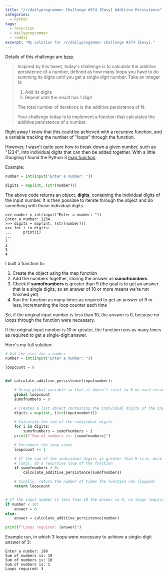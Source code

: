 ```yaml
---
title: "/r/dailyprogrammer Challenge #374 [Easy] Additive Persistence"
categories:
  - Python
tags:
  - recursion
  - dailyprogrammer
  - reddit
excerpt: "My solution for /r/dailyprogammer challenge #374 [Easy]."
---
```


Details of this challenge are [here](https://www.reddit.com/r/dailyprogrammer/comments/akv6z4/20190128_challenge_374_easy_additive_persistence/).

> Inspired by this tweet, today's challenge is to calculate the additive persistence of a number, defined as how many loops you have to do summing its digits until you get a single digit number. Take an integer N:
> 
> 1. Add its digits
> 2. Repeat until the result has 1 digit
> 
> The total number of iterations is the additive persistence of N.
> 
> Your challenge today is to implement a function that calculates the additive persistence of a number.

Right away I knew that this could be achieved with a recursive function, and a variable tracking the number of "loops" through the function.

However, I wasn't quite sure how to break down a given number, such as "1234", into individual digits that can then be added together. With a little Googling I found the Python 3 [map function](https://docs.python.org/3/library/functions.html#map).

Example:

```python
number = int(input("Enter a number: "))

digits = map(int, (str(number)))
```

The above code returns an object, **digits**, containing the individual digits of the input number. It is then possible to iterate through the object and do something with those individual digits.

```
>>> number = int(input("Enter a number: "))
Enter a number: 1234
>>> digits = map(int, (str(number)))
>>> for i in digits:
...     print(i)
... 
1
2
3
4
```

I built a function to:

1. Create the object using the map function
2. Add the numbers together, storing the answer as **sumofnumbers**
3. Check if **sumofnumbers** is greater than 9 (the goal is to get an answer that is a single digits, so an answer of 10 or more means we're not finished yet)
4. Run the function as many times as required to get an answer of 9 or less, incrementing the loop counter each time

So, if the original input number is less than 10, the answer is 0, because no loops through the function were necessary.

If the original input number is 10 or greater, the function runs as many times as required to get a single-digit answer.

Here's my full solution:

```python
# Ask the user for a number
number = int(input("Enter a number: "))

loopcount = 0


def calculate_additive_persistence(inputnumber):

    # Using global variable so that it doesn't reset to 0 on each recursive loop
    global loopcount
    sumofnumbers = 0

    # Creates a list object containing the individual digits of the input number
    digits = map(int, (str(inputnumber)))

    # Calculate the sum of the individual digits
    for i in digits:
        sumofnumbers = sumofnumbers + i
    print(f"Sum of numbers is: {sumofnumbers}")

    # Increment the loop count
    loopcount += 1

    # If the sum of the individual digits is greater than 9 (i.e. more than 1 digit
    # long), do a recursive loop of the function
    if sumofnumbers > 9:
        calculate_additive_persistence(sumofnumbers)

    # Finally, return the number of times the function ran (looped)
    return loopcount


# If the input number is less than 10 the answer is 0, no loops required
if number < 10:
    answer = 0
else:
    answer = calculate_additive_persistence(number)

print(f"Loops required: {answer}")
```

Example run, in which 3 loops were necessary to achieve a single-digit answer of 3:

```
Enter a number: 199
Sum of numbers is: 19
Sum of numbers is: 10
Sum of numbers is: 1
Loops required: 3
```
